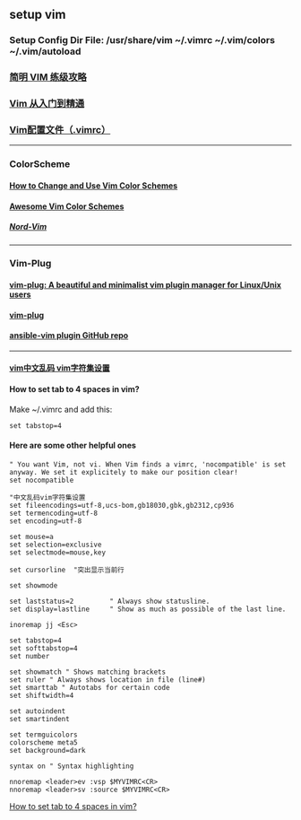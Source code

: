 ## setup vim

### Setup Config Dir File:   /usr/share/vim   ~/.vimrc   ~/.vim/colors  ~/.vim/autoload


### [简明 VIM 练级攻略](https://coolshell.cn/articles/5426.html)

### [Vim 从入门到精通](https://github.com/wsdjeg/vim-galore-zh_cn)

### [Vim配置文件（.vimrc）](http://c.biancheng.net/view/3024.html)

---
### ColorScheme

#### [How to Change and Use Vim Color Schemes](https://phoenixnap.com/kb/vim-color-schemes)

#### [Awesome Vim Color Schemes](https://github.com/rafi/awesome-vim-colorschemes)

   ##### [Nord-Vim](https://github.com/arcticicestudio/nord-vim)

---
### Vim-Plug

#### [vim-plug: A beautiful and minimalist vim plugin manager for Linux/Unix users](https://www.cyberciti.biz/programming/vim-plug-a-beautiful-and-minimalist-vim-plugin-manager-for-unix-and-linux-users/)

#### [vim-plug](https://github.com/junegunn/vim-plug)

#### [ansible-vim plugin GitHub repo](https://github.com/pearofducks/ansible-vim)

---


#### [vim中文乱码 vim字符集设置](https://blog.51cto.com/niuben/3028731)

#### How to set tab to 4 spaces in vim?

   Make ~/.vimrc and add this:
   
    set tabstop=4
    
#### Here are some other helpful ones

    " You want Vim, not vi. When Vim finds a vimrc, 'nocompatible' is set anyway. We set it explicitely to make our position clear!
    set nocompatible
    
    "中文乱码vim字符集设置
    set fileencodings=utf-8,ucs-bom,gb18030,gbk,gb2312,cp936
    set termencoding=utf-8
    set encoding=utf-8

    set mouse=a
    set selection=exclusive
    set selectmode=mouse,key
    
    set cursorline  "突出显示当前行
    
    set showmode
    
    set laststatus=2         " Always show statusline.
    set display=lastline     " Show as much as possible of the last line.

    inoremap jj <Esc>

    set tabstop=4
    set softtabstop=4
    set number

    set showmatch " Shows matching brackets
    set ruler " Always shows location in file (line#)
    set smarttab " Autotabs for certain code
    set shiftwidth=4

    set autoindent
    set smartindent

    set termguicolors
    colorscheme meta5
    set background=dark

    syntax on " Syntax highlighting

    nnoremap <leader>ev :vsp $MYVIMRC<CR>
    nnoremap <leader>sv :source $MYVIMRC<CR>
    
    
    



[How to set tab to 4 spaces in vim?](https://superuser.com/questions/505937/how-to-set-tab-to-4-spaces-in-vim)
